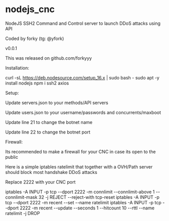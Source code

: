 # nodejs_cnc


NodeJS SSH2 Command and Control server to launch DDoS attacks using API

Coded by forky (tg: @yfork)

v0.0.1

This was released on github.com/forkyyy



Installation:

curl -sL https://deb.nodesource.com/setup_16.x | sudo bash -
sudo apt -y install nodejs
npm i ssh2 axios


Setup:

Update servers.json to your methods/API servers

Update users.json to your username/passwords and concurrents/maxboot

Update line 21 to change the botnet name

Update line 22 to change the botnet port


Firewall:

Its recommended to make a firewall for your CNC in case its open to the public

Here is a simple iptables ratelimit that together with a OVH/Path server should block most handshake DDoS attacks

Replace 2222 with your CNC port

iptables -A INPUT -p tcp --dport 2222 -m connlimit --connlimit-above 1 --connlimit-mask 32 -j REJECT --reject-with tcp-reset
iptables -A INPUT -p tcp --dport 2222 -m recent --set --name ratelimit
iptables -A INPUT -p tcp --dport 2222 -m recent --update --seconds 1 --hitcount 10 --rttl --name ratelimit -j DROP
